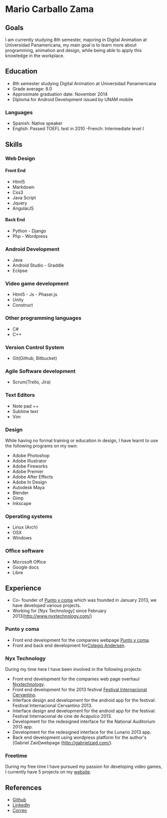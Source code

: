# Mario Carballo Zama

## Goals
I am currently studying 8th semester, majoring in Digital Animation at Universidad Panamericana, my main goal is to learn more about programming, animation and design, while being able to apply this knowledge in the workplace.

## Education
- 8th semester studying Digital Animation at Universidad Panamericana
- Grade average: 8.0
- Approximate graduation date: November 2014
- Diploma for Android Development issued by UNAM mobile

### Languages
- Spanish: Native speaker
- English: Passed TOEFL test in 2010
-French: Intermediate level I

## Skills
### Web Design
#### Front End
- Html5
- Markdown
- Css3 
- Java Script
- Jquery
- AngularJS

#### Back End
- Python - Django
- Php - Wordpress

### Android Development
- Java
- Android Studio -  Graddle
- Eclipse

### Video game development
- Html5 - Js - Phaser.js
- Unity
- Construct

### Other programming languages
- C#
- C++

### Version Control System
- Git(Github, Bitbucket)

### Agile Software development
- Scrum(Trello, Jira)

### Text Editors
- Note pad ++
- Sublime text
- Vim

### Design
While having no formal training or education in design, I have learnt to use the following programs on my own:

- Adobe Photoshop
- Adobe Illustrator
- Adobe Fireworks
- Adobe Premier
- Adobe After Effects
- Adobe In Design
- Autodesk Maya
- Blender
- Gimp
- Inkscape

### Operating systems
- Linux (Arch)
- OSX
- Windows

### Office software
- Microsoft Office
- Google docs
- Libre 

## Experience
- Co- founder of [Punto y coma](http://puntoycoma.mx/) which was founded in January 2013, we have developed various projects.
- Working for [Nyx Technology] since February 2013(http://www.nyxtechnology.com/)

### Punto y coma 
- Front end development for the companies webpage [Punto y coma](http://puntoycoma.mx/).
- Front and back end development for[Colegio Andersen](http://colegioandersen.edu.mx/).

### Nyx Technology
During my time here I have been involved in the following projects:

- Front end development for the companies web page overhaul [Nyxtechnology](http://www.nyxtechnology.com/).
- Front end development for the 2013 festival [Festival Internacional Cervantino](http://www.festivalcervantino.gob.mx/).
- Interface design and development for the android app for the festival: Festival Internacional Cervantino 2013.
- Interface design and development for the android app for the festival: Festival Internacional de cine de Acapulco 2013.
- Development for the redesigned interface for the National Auditorium 2013 app.
- Development for the redesigned interface for the Lunario 2013 app.
- Back end development using wordpress platform for the author's [Gabriel Zaid]webpage (http://gabrielzaid.com/).

### Freetime
During my free time I have pursued my passion for developing video games, I currently have 5 projects on my [website](http://www.arlefreak.com/).

## References
- [Github](https://github.com/Arlefreak)
- [Linkedln](http://lnkd.in/99e6bA)
- [Correo](arlefreak@gmail.com)